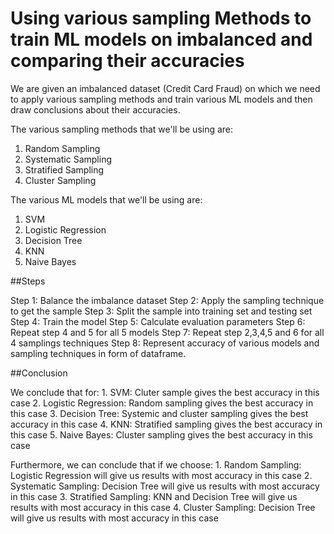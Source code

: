 # Using various sampling Methods to train ML models on imbalanced and comparing their accuracies
We are given an imbalanced dataset (Credit Card Fraud) on which we need to apply various sampling methods and train various ML models and then draw conclusions about their accuracies.

The various sampling methods that we'll be using are:
  1. Random Sampling
  2. Systematic Sampling
  3. Stratified Sampling
  4. Cluster Sampling
  
The various ML models that we'll be using are:
  1. SVM
  2. Logistic Regression
  3. Decision Tree
  4. KNN
  5. Naive Bayes
  
##Steps

Step 1: Balance the imbalance dataset
Step 2: Apply the sampling technique to get the sample
Step 3: Split the sample into training set and testing set
Step 4: Train the model 
Step 5: Calculate evaluation parameters
Step 6: Repeat step 4 and 5 for all 5 models 
Step 7: Repeat step 2,3,4,5 and 6 for all 4 samplings techniques
Step 8: Represent accuracy of various models and sampling techniques in form of dataframe.

##Conclusion

We conclude that for:
    1. SVM: Cluter sample gives the best accuracy in this case
    2. Logistic Regression: Random sampling gives the best accuracy in this case
    3. Decision Tree: Systemic and cluster sampling gives the best accuracy in this case
    4. KNN: Stratified sampling gives the best accuracy in this case
    5. Naive Bayes: Cluster sampling gives the best accuracy in this case
        
Furthermore, we can conclude that if we choose:
    1. Random Sampling: Logistic Regression will give us results with most accuracy in this case
    2. Systematic Sampling: Decision Tree will give us results with most accuracy in this case
    3. Stratified Sampling: KNN and Decision Tree will give us results with most accuracy in this case
    4. Cluster Sampling: Decision Tree will give us results with most accuracy in this case
